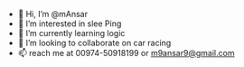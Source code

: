 - 👋 Hi, I’m @mAnsar
- 👀 I’m interested in slee Ping
- 🌱 I’m currently learning logic
- 💞️ I’m looking to collaborate on car racing
- 📫 reach me at 00974-50918199 or m9ansar9@gmail.com

<!---
m9ansar9/m9ansar9 is a ✨ special ✨ repository because its `README.md` (this file) appears on your GitHub profile.
You can click the Preview link to take a look at your changes.
--->
